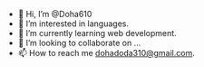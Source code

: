 - 👋 Hi, I’m @Doha610
- 👀 I’m interested in languages. 
- 🌱 I’m currently learning web development. 
- 💞️ I’m looking to collaborate on ...
- 📫 How to reach me dohadoda310@gmail.com. 

<!---
Doha610/Doha610 is a ✨ special ✨ repository because its `README.md` (this file) appears on your GitHub profile.
You can click the Preview link to take a look at your changes.
--->
